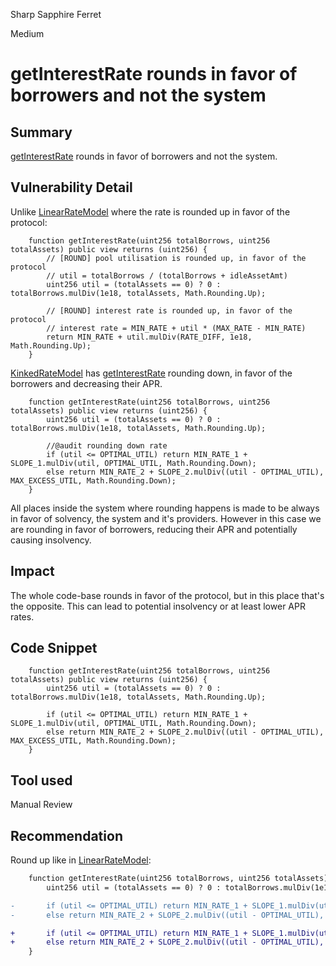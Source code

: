 Sharp Sapphire Ferret

Medium

# getInterestRate  rounds in favor of borrowers and not the system

## Summary
[getInterestRate](https://github.com/sherlock-audit/2024-08-sentiment-v2/blob/main/protocol-v2/src/irm/KinkedRateModel.sol#L55-L60) rounds in favor of borrowers and not the system.

## Vulnerability Detail
Unlike [LinearRateModel](https://github.com/sherlock-audit/2024-08-sentiment-v2/blob/main/protocol-v2/src/irm/LinearRateModel.sol) where the rate is rounded up in favor of the protocol:

```solidity
    function getInterestRate(uint256 totalBorrows, uint256 totalAssets) public view returns (uint256) {
        // [ROUND] pool utilisation is rounded up, in favor of the protocol
        // util = totalBorrows / (totalBorrows + idleAssetAmt)
        uint256 util = (totalAssets == 0) ? 0 : totalBorrows.mulDiv(1e18, totalAssets, Math.Rounding.Up);

        // [ROUND] interest rate is rounded up, in favor of the protocol
        // interest rate = MIN_RATE + util * (MAX_RATE - MIN_RATE)
        return MIN_RATE + util.mulDiv(RATE_DIFF, 1e18, Math.Rounding.Up);
    }
```

[KinkedRateModel](https://github.com/sherlock-audit/2024-08-sentiment-v2/blob/main/protocol-v2/src/irm/KinkedRateModel.sol) has [getInterestRate](https://github.com/sherlock-audit/2024-08-sentiment-v2/blob/main/protocol-v2/src/irm/KinkedRateModel.sol#L55-L60) rounding down, in favor of the borrowers and decreasing their APR.

```solidity
    function getInterestRate(uint256 totalBorrows, uint256 totalAssets) public view returns (uint256) {
        uint256 util = (totalAssets == 0) ? 0 : totalBorrows.mulDiv(1e18, totalAssets, Math.Rounding.Up);
        
        //@audit rounding down rate
        if (util <= OPTIMAL_UTIL) return MIN_RATE_1 + SLOPE_1.mulDiv(util, OPTIMAL_UTIL, Math.Rounding.Down);
        else return MIN_RATE_2 + SLOPE_2.mulDiv((util - OPTIMAL_UTIL), MAX_EXCESS_UTIL, Math.Rounding.Down);
    }
```

All places inside the system where rounding happens is made to be always in favor of solvency, the system and it's providers. However in this case we are rounding in favor of borrowers, reducing their APR and potentially causing insolvency.

## Impact
The whole code-base rounds in favor of the protocol, but in this place that's the opposite. This can lead to potential insolvency or at least lower APR rates.

## Code Snippet
```solidity
    function getInterestRate(uint256 totalBorrows, uint256 totalAssets) public view returns (uint256) {
        uint256 util = (totalAssets == 0) ? 0 : totalBorrows.mulDiv(1e18, totalAssets, Math.Rounding.Up);

        if (util <= OPTIMAL_UTIL) return MIN_RATE_1 + SLOPE_1.mulDiv(util, OPTIMAL_UTIL, Math.Rounding.Down);
        else return MIN_RATE_2 + SLOPE_2.mulDiv((util - OPTIMAL_UTIL), MAX_EXCESS_UTIL, Math.Rounding.Down);
    }
```
## Tool used
Manual Review

## Recommendation
Round up like in [LinearRateModel](https://github.com/sherlock-audit/2024-08-sentiment-v2/blob/main/protocol-v2/src/irm/LinearRateModel.sol):

```diff
    function getInterestRate(uint256 totalBorrows, uint256 totalAssets) public view returns (uint256) {
        uint256 util = (totalAssets == 0) ? 0 : totalBorrows.mulDiv(1e18, totalAssets, Math.Rounding.Up);

-       if (util <= OPTIMAL_UTIL) return MIN_RATE_1 + SLOPE_1.mulDiv(util, OPTIMAL_UTIL, Math.Rounding.Down);
-       else return MIN_RATE_2 + SLOPE_2.mulDiv((util - OPTIMAL_UTIL), MAX_EXCESS_UTIL, Math.Rounding.Down);

+       if (util <= OPTIMAL_UTIL) return MIN_RATE_1 + SLOPE_1.mulDiv(util, OPTIMAL_UTIL, Math.Rounding.Up);
+       else return MIN_RATE_2 + SLOPE_2.mulDiv((util - OPTIMAL_UTIL), MAX_EXCESS_UTIL, Math.Rounding.Up);
    }
```